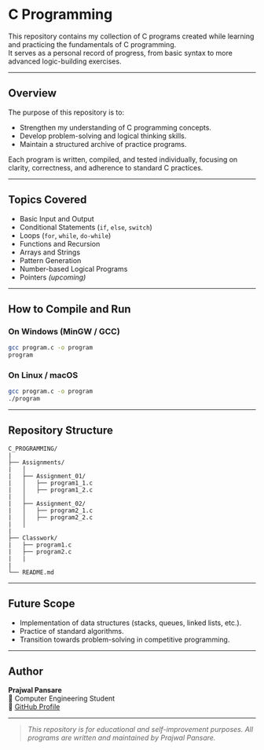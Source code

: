 # C Programming 

This repository contains my collection of C programs created while learning and practicing the fundamentals of C programming.  
It serves as a personal record of progress, from basic syntax to more advanced logic-building exercises.

---

## Overview
The purpose of this repository is to:
- Strengthen my understanding of C programming concepts.
- Develop problem-solving and logical thinking skills.
- Maintain a structured archive of practice programs.

Each program is written, compiled, and tested individually, focusing on clarity, correctness, and adherence to standard C practices.

---

## Topics Covered
- Basic Input and Output  
- Conditional Statements (`if`, `else`, `switch`)  
- Loops (`for`, `while`, `do-while`)  
- Functions and Recursion  
- Arrays and Strings  
- Pattern Generation  
- Number-based Logical Programs  
- Pointers *(upcoming)*  

---

## How to Compile and Run

### On Windows (MinGW / GCC)
```bash
gcc program.c -o program
program
```

### On Linux / macOS
```bash
gcc program.c -o program
./program
```

---

## Repository Structure
```
C_PROGRAMMING/
|
├── Assignments/
|   │
|   ├── Assignment_01/
|   │   ├── program1_1.c
|   │   ├── program1_2.c
|   │
|   ├── Assignment_02/
|   │   ├── program2_1.c
|   │   ├── program2_2.c
|   │
|
├── Classwork/
|   ├── program1.c
|   ├── program2.c
|   |
|
└── README.md
```

---

## Future Scope
- Implementation of data structures (stacks, queues, linked lists, etc.).
- Practice of standard algorithms.
- Transition towards problem-solving in competitive programming.

---

## Author
**Prajwal Pansare**  
📍 Computer Engineering Student  
🔗 [GitHub Profile](https://github.com/pansareprajwal)

---

> *This repository is for educational and self-improvement purposes. All programs are written and maintained by Prajwal Pansare.*
